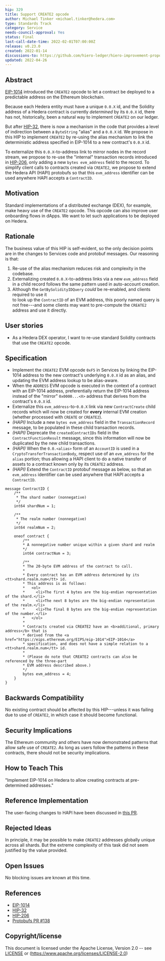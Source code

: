 ```yaml
---
hip: 329
title: Support CREATE2 opcode
author: Michael Tinker <michael.tinker@hedera.com>
type: Standards Track
category: Service
needs-council-approval: Yes
status: Final
last-call-date-time: 2022-02-01T07:00:00Z
release: v0.23.0
created: 2022-01-14
discussions-to: https://github.com/hiero-ledger/hiero-improvement-proposals/discussions/328
updated: 2022-04-26
---
```


## Abstract

[EIP-1014](https://eips.ethereum.org/EIPS/eip-1014) introduced the `CREATE2` opcode to let a 
contract be deployed to a predictable address on the Ethereum blockchain. 

Because each Hedera entity must have a unique `0.0.X` id, and the Solidity address of a 
Hedera contract is currently _determined_ by its `0.0.X` id, there has not, historically, 
been a natural way to implement `CREATE2` on our ledger.

But after [HIP-32](https://hips.hedera.com/hip/hip-32), there is now a mechanism in the code 
that provides a level of indirection between a `ByteString` "alias" and a `0.0.X` id. We propose
in this HIP to implement `CREATE2` by re-using the alias mechanism to link the deterministic 
address specified in EIP-1014 to a new contract's `0.0.X` id.

To externalize this `0.0.X`-to-address link to mirror nodes in the record stream, we propose to 
re-use the "internal" transaction records introduced in [HIP-206](https://hips.hedera.com/hip/hip-206),
only adding a new `bytes evm_address` field to the record. To simplify client calls to 
contracts created via `CREATE2`, we propose to extend the Hedera API (HAPI) protobufs so that
this `evm_address` identifier can be used anywhere HAPI accepts a `ContractID`.

## Motivation

Standard implementations of a distributed exchange (DEX), for example, make heavy use of 
the `CREATE2` opcode. This opcode can also improve user onboarding flows in dApps. We want 
to let such applications to be deployed on Hedera.

## Rationale

The business value of this HIP is self-evident, so the only decision points are in the changes
to Services code and protobuf messages. Our reasoning is that:
  1. Re-use of the alias mechanism reduces risk and complexity in the codebase.
  2. Externalizing created `0.0.X`-to-address links via a new `evm_address` field in a
     child record follows the same pattern used in auto-account creation.
  3. Although the `GetBySolidityIDQuery` _could_ be re-enabled, and clients required to use it  
     to look up the `ContractID` of an EVM address, this poorly named query is not free---and 
     some clients may want to pre-compute the `CREATE2` address and use it directly.

## User stories

- As a Hedera DEX operator, I want to re-use standard Solidity contracts that use the `CREATE2` opcode.

## Specification

- Implement the `CREATE2` EVM opcode `0xF5` in Services by linking the EIP-1014 address to the new 
contract's underlying `0.0.X` id as an alias, and updating the EVM address lookup to be alias-aware. 
- When the `ADDRESS` EVM opcode is executed in the context of a contract with an EIP-1014 address,
preferentially return the EIP-1014 address instead of the "mirror" `0x0000...<X>` address that 
derives from the contract's `0.0.X` id.
- Externalize this `evm_address`-to-`0.0.X` link via new `ContractCreate` child records which 
will now be created for **every** internal EVM creation (whether processed with `CREATE` or `CREATE2`).
- _(HAPI)_ Include a new `bytes evm_address` field in the `TransactionRecord` message, to be populated 
in these child transaction records. 
- _(HAPI)_ Deprecate the `createdContractIDs` field in the `ContractFunctionResult` message, since this 
information will now be duplicated by the new child transactions.
- _(HAPI)_ When the `0.0.<alias>` form of an `AccountID` is used in a `CryptoTransferTransactionBody`,
respect use of an `evm_address` for the `alias` portion; thus allowing a HAPI client to do a native 
transfer of assets to a contract known only by its `CREATE2` address. 
- _(HAPI)_ Extend the `ContractID` protobuf message as below, so that an `evm_address` identifier can be
used anywhere that HAPI accepts a `ContractID`.
```
message ContractID {
    /**  
     * The shard number (nonnegative)
     */
    int64 shardNum = 1; 

    /**  
     * The realm number (nonnegative)
     */
    int64 realmNum = 2; 

    oneof contract {
        /**  
        * A nonnegative number unique within a given shard and realm
        */
        int64 contractNum = 3; 

        /**  
        * The 20-byte EVM address of the contract to call. 
        * 
        * Every contract has an EVM address determined by its <tt>shard.realm.num</tt> id.
        * This address is as follows:
        *   <ol>
        *     <li>The first 4 bytes are the big-endian representation of the shard.</li>
        *     <li>The next 8 bytes are the big-endian representation of the realm.</li>
        *     <li>The final 8 bytes are the big-endian representation of the number.</li>
        *   </ol>  
        * 
        * Contracts created via CREATE2 have an <b>additional, primary address</b> that is 
        * derived from the <a href="https://eips.ethereum.org/EIPS/eip-1014">EIP-1014</a> 
        * specification, and does not have a simple relation to a <tt>shard.realm.num</tt> id. 
        * 
        * (Please do note that CREATE2 contracts can also be referenced by the three-part 
        * EVM address described above.)
        */
        bytes evm_address = 4;
    }
}
```

## Backwards Compatibility

No existing contract should be affected by this HIP---unless it was failing due to use of 
`CREATE2`, in which case it should become functional.

## Security Implications

The Ethereum community and others have now demonstrated patterns that allow safe use of `CREATE2`.
As long as users follow the patterns in these contracts, there should not be security implications.

## How to Teach This

"Implement EIP-1014 on Hedera to allow creating contracts at pre-determined addresses."

## Reference Implementation

The user-facing changes to HAPI have been discussed in [this PR](https://github.com/hashgraph/hedera-protobufs/pull/138).

## Rejected Ideas

In principle, it may be possible to make `CREATE2` addresses globally unique across all shards. 
But the extreme complexity of this task did not seem justified by the value provided.

## Open Issues

No blocking issues are known at this time.

## References

- [EIP-1014](https://eips.ethereum.org/EIPS/eip-1014)
- [HIP-32](https://hips.hedera.com/hip/hip-32)
- [HIP-206](https://hips.hedera.com/hip/hip-206)
- [Protobufs PR #138](https://github.com/hashgraph/hedera-protobufs/pull/138)

## Copyright/license

This document is licensed under the Apache License, Version 2.0 -- see [LICENSE](../LICENSE) or (https://www.apache.org/licenses/LICENSE-2.0)
